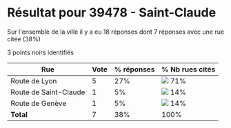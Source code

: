 # Résultat pour 39478 - Saint-Claude

Sur l'ensemble de la ville il y a eu 18 réponses dont 7 réponses avec une rue citée (38%)

3 points noirs identifiés

| Rue | Vote | % réponses | % Nb rues cités|
|-----|------|------------|----------------|
| Route de Lyon | 5 | 27% | <img src="../../img/bar_71.gif" />&nbsp;71%|
| Route de Saint-Claude | 1 | 5% | <img src="../../img/bar_14.gif" />&nbsp;14%|
| Route de Genève | 1 | 5% | <img src="../../img/bar_14.gif" />&nbsp;14%|
| **Total** | 7 | 38% | 100%|
